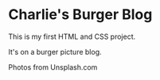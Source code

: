 # Charlie's Burger Blog

This is my first HTML and CSS project.

It's on a burger picture blog.

Photos from Unsplash.com
